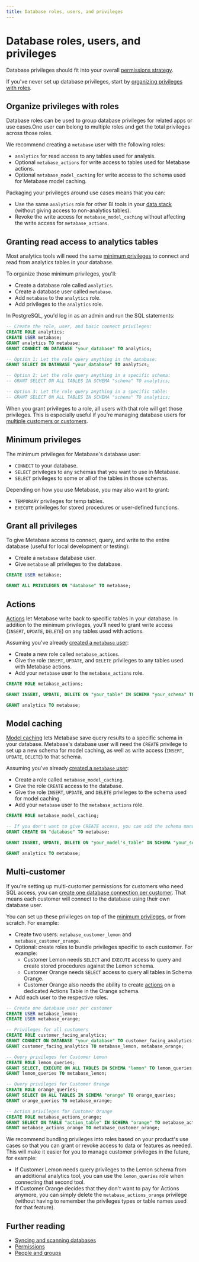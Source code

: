 ```yaml
---
title: Database roles, users, and privileges
---
```


# Database roles, users, and privileges

Database privileges should fit into your overall [permissions strategy](https://www.metabase.com/learn/permissions/strategy). 

If you've never set up database privileges, start by [organizing privileges with roles](#organize-privileges-with-roles).

## Organize privileges with roles

Database roles can be used to group database privileges for related apps or use cases.One user can belong to multiple roles and get the total privileges across those roles.

We recommend creating a `metabase` user with the following roles:

- `analytics` for read access to any tables used for analysis.
- Optional `metabase_actions` for write access to tables used for Metabase actions.
- Optional `metabase_model_caching` for write access to the schema used for Metabase model caching.

Packaging your privileges around use cases means that you can:

- Use the same `analytics` role for other BI tools in your [data stack](https://www.metabase.com/learn/databases/data-landscape#data-analysis-layer) (without giving access to non-analytics tables).
- Revoke the write access for `metabase_model_caching` without affecting the write access for `metabase_actions`.

## Granting read access to analytics tables

Most analytics tools will need the same [minimum privileges](#minimum-privileges) to connect and read from analytics tables in your database.

To organize those minimum privileges, you'll:

- Create a database role called `analytics`.
- Create a database user called `metabase`.
- Add `metabase` to the `analytics` role.
- Add privileges to the `analytics` role.

In PostgreSQL, you'd log in as an admin and run the SQL statements:

```sql
-- Create the role, user, and basic connect privileges:
CREATE ROLE analytics;
CREATE USER metabase;
GRANT analytics TO metabase;
GRANT CONNECT ON DATABASE "your_database" TO analytics;

-- Option 1: Let the role query anything in the database:
GRANT SELECT ON DATABASE "your_database" TO analytics;

-- Option 2: Let the role query anything in a specific schema:
-- GRANT SELECT ON ALL TABLES IN SCHEMA "schema" TO analytics;

-- Option 3: Let the role query anything in a specific table:
-- GRANT SELECT ON ALL TABLES IN SCHEMA "schema" TO analytics;
```

When you grant privileges to a role, all users with that role will get those privileges. This is especially useful if you're managing database users for [multiple customers or customers](#multi-customer).

## Minimum privileges

The minimum privileges for Metabase's database user:

- `CONNECT` to your database.
- `SELECT` privileges to any schemas that you want to use in Metabase.
- `SELECT` privileges to some or all of the tables in those schemas.

Depending on how you use Metabase, you may also want to grant:

- `TEMPORARY` privileges for temp tables.
- `EXECUTE` privileges for stored procedures or user-defined functions.

## Grant all privileges

To give Metabase access to connect, query, and write to the entire database (useful for local development or testing):

- Create a `metabase` database user.
- Give `metabase` all privileges to the database.

```sql
CREATE USER metabase;

GRANT ALL PRIVILEGES ON "database" TO metabase;
```

## Actions

[Actions](../actions/introduction.md) let Metabase write back to specific tables in your database. In addition to the minimum privileges, you'll need to grant write access (`INSERT`, `UPDATE`, `DELETE`) on any tables used with actions.

Assuming you've already [created a `metabase` user](#organize-privileges-with-roles):

- Create a new role called `metabase_actions`.
- Give the role `INSERT`, `UPDATE`, and `DELETE` privileges to any tables used with Metabase actions.
- Add your `metabase` user to the `metabase_actions` role. 

```sql
CREATE ROLE metabase_actions;

GRANT INSERT, UPDATE, DELETE ON "your_table" IN SCHEMA "your_schema" TO metabase_actions;

GRANT analytics TO metabase;
```

## Model caching

[Model caching](../data-modeling/models.md#model-caching) lets Metabase save query results to a specific schema in your database. Metabase's database user will need the `CREATE` privilege to set up a new schema for model caching, as well as write access (`INSERT`, `UPDATE`, `DELETE`) to that schema.

Assuming you've already [created a `metabase` user](#organize-privileges-with-roles):

- Create a role called `metabase_model_caching`.
- Give the role `CREATE` access to the database.
- Give the role `INSERT`, `UPDATE`, and `DELETE` privileges to the schema used for model caching.
- Add your `metabase` user to the `metabase_actions` role. 

```sql
CREATE ROLE metabase_model_caching;

-- If you don't want to give CREATE access, you can add the schema manually before enabling modeling caching.
GRANT CREATE ON "database" TO metabase;

GRANT INSERT, UPDATE, DELETE ON "your_model's_table" IN SCHEMA "your_schema" TO metabase;

GRANT analytics TO metabase;
```

## Multi-customer 

If you're setting up multi-customer permissions for customers who need SQL access, you can [create one database connection per customer](https://www.metabase.com/learn/permissions/multi-customer-permissions#option-2-granting-customers-native-sql-access-to-their-schema). That means each customer will connect to the database using their own database user.

You can set up these privileges on top of the [minimum privileges](#organize-privileges-with-roles), or from scratch. For example:

- Create two users: `metabase_customer_lemon` and `metabase_customer_orange`.
- Optional: create roles to bundle privileges specific to each customer. For example:
  - Customer Lemon needs `SELECT` and `EXECUTE` access to query and create stored procedures against the Lemon schema.
  - Customer Orange needs `SELECT` access to query all tables in Schema Orange.
  - Customer Orange also needs the ability to create [actions](#actions) on a dedicated Actions Table in the Orange schema.
- Add each user to the respective roles.

```sql
-- Create one database user per customer
CREATE USER metabase_lemon;
CREATE USER metabase_orange;

-- Privileges for all customers
CREATE ROLE customer_facing_analytics;
GRANT CONNECT ON DATABASE "your_database" TO customer_facing_analytics;
GRANT customer_facing_analytics TO metabase_lemon, metabase_orange;

-- Query privileges for Customer Lemon
CREATE ROLE lemon_queries;
GRANT SELECT, EXECUTE ON ALL TABLES IN SCHEMA "lemon" TO lemon_queries;
GRANT lemon_queries TO metabase_lemon;

-- Query privileges for Customer Orange
CREATE ROLE orange_queries;
GRANT SELECT ON ALL TABLES IN SCHEMA "orange" TO orange_queries;
GRANT orange_queries TO metabase_orange;

-- Action privileges for Customer Orange
CREATE ROLE metabase_actions_orange;
GRANT SELECT ON TABLE "action_table" IN SCHEMA "orange" TO metabase_actions_orange;
GRANT metabase_actions_orange TO metabase_customer_orange;
```

We recommend bundling privileges into roles based on your product's use cases so that you can grant or revoke access to data or features as needed. This will make it easier for you to manage customer privileges in the future, for example:

- If Customer Lemon needs query privileges to the Lemon schema from an additional analytics tool, you can use the `lemon_queries` role when connecting that second tool.
- If Customer Orange decides that they don't want to pay for Actions anymore, you can simply delete the `metabase_actions_orange` privilege (without having to remember the privileges types or table names used for that feature).

## Further reading

- [Syncing and scanning databases](./sync-scan.md)
- [Permissions](../permissions/introduction.md)
- [People and groups](../people-and-groups/start.md)
